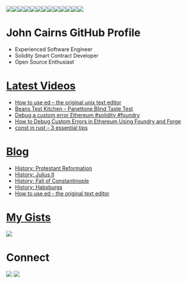 <img src="https://img.shields.io/badge/Ethereum-3C3C3D?style=for-the-badge&logo=Ethereum&logoColor=white" /><img src="https://img.shields.io/badge/Docker-2CA5E0?style=for-the-badge&logo=docker&logoColor=white" /><img src="https://img.shields.io/badge/VSCode-0078D4?style=for-the-badge&logo=visual%20studio%20code&logoColor=white" /><img src="https://img.shields.io/badge/C%2B%2B-00599C?style=for-the-badge&logo=c%2B%2B&logoColor=white" /><img src="https://img.shields.io/badge/Python-FFD43B?style=for-the-badge&logo=python&logoColor=blue" /><img src="https://img.shields.io/badge/Solidity-e6e6e6?style=for-the-badge&logo=solidity&logoColor=black" /><img src="https://img.shields.io/badge/Rust-black?style=for-the-badge&logo=rust&logoColor=#E57324" /><img src="https://img.shields.io/badge/WebAssembly-654FF0?style=for-the-badge&logo=WebAssembly&logoColor=white" /><img src="https://img.shields.io/badge/Linux-FCC624?style=for-the-badge&logo=linux&logoColor=black" /><img src="https://img.shields.io/badge/Debian-A81D33?style=for-the-badge&logo=debian&logoColor=white" /><img src="https://img.shields.io/badge/GitHub-100000?style=for-the-badge&logo=github&logoColor=white" /><img src="https://img.shields.io/badge/OpenZeppelin-4E5EE4?logo=OpenZeppelin&logoColor=fff&style=for-the-badge" /><img src="https://shields.io/badge/foundry-0f121d?style=for-the-badge&logo=hyperledger&logoColor=white" />

# John Cairns GitHub Profile

-   Experienced Software Engineer
-   Solidity Smart Contract Developer
-   Open Source Enthusiast

# [Latest Videos](https://www.youtube.com/@johnacairns)

<!-- VIDEO-LIST:START -->
- [How to use ed – the original unix text editor](https://www.youtube.com/watch?v=o6XyxQhjDmM)
- [Beans Test Kitchen – Panettone Blind Taste Test](https://www.youtube.com/watch?v=zXKj_7cFGjc)
- [Debug a custom error Ethereum #solidity #foundry](https://www.youtube.com/watch?v=AnGDygczGp8)
- [How to Debug Custom Errors in Ethereum Using Foundry and Forge](https://www.youtube.com/watch?v=Q3dPEYfbqcI)
- [const in rust – 3 essential tips](https://www.youtube.com/watch?v=q4aXvWwY_6U)
<!-- VIDEO-LIST:END -->

# [Blog](https://2ad.com)

<!-- BLOG-POST-LIST:START -->
- [History: Protestant Reformation](https://2ad.com/history-protestant-reformation.html)
- [History: Julius II](https://2ad.com/history-julius-ii.html)
- [History: Fall of Constantinople](https://2ad.com/history-fall-of-constantinople.html)
- [History: Habsburgs](https://2ad.com/history-habsburgs.html)
- [How to use ed - the original text editor](https://2ad.com/how-to-use-ed-the-original-text-editor.html)
<!-- BLOG-POST-LIST:END -->

# [My Gists](https://gist.github.com/jac18281828)

<img src="https://gists-readme.yizack.com/api?user=jac18281828" />

# Connect

<div>
    <a href="https://www.linkedin.com/in/johnacairns"><img src="https://img.shields.io/badge/LinkedIn-0077B5?style=for-the-badge&logo=linkedin&logoColor=white" /></a>
    <a href="https://www.youtube.com/@johnacairns">
    <img src="https://img.shields.io/badge/YouTube-FF0000?style=for-the-badge&logo=youtube&logoColor=white" /></a>
</div>
